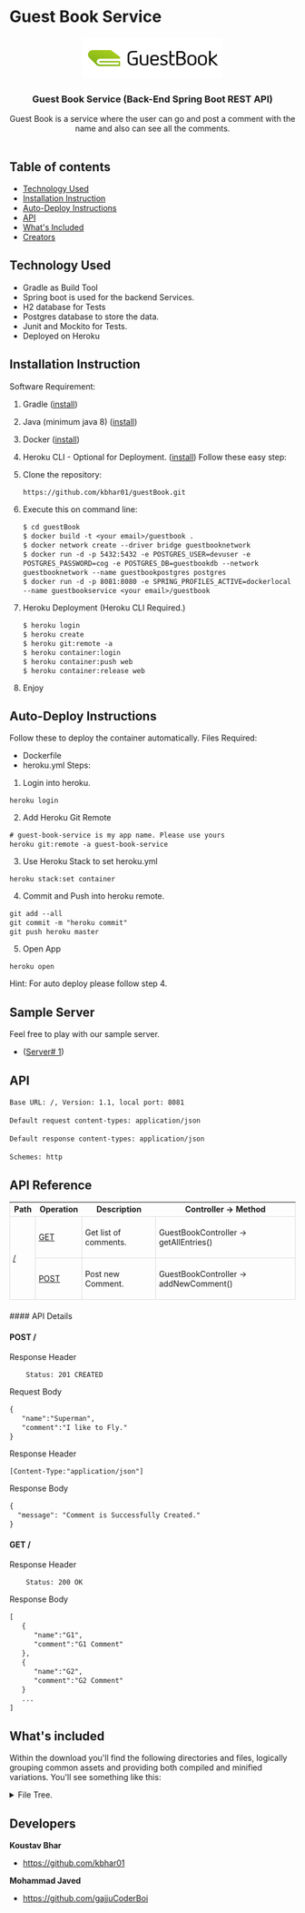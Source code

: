 # Guest Book Service

<p align="center">
  <a href="#">
    <img src="./img/img.png" alt="guest book logo" width="247" height="73">
  </a>
</p>

<h3 align="center">Guest Book Service (Back-End Spring Boot REST API)</h3>

<p align="center">
  Guest Book is a service where the user can go and post a comment with the name and also can see all the comments.
  <br>

  <br>
</p>

## Table of contents

- [Technology Used](#technology-used)
- [Installation Instruction](#installation-instruction)
- [Auto-Deploy Instructions](#auto-deploy-instructions)
- [API](#api)
- [What's Included](#whats-included)
- [Creators](#developers)


## Technology Used

- Gradle as Build Tool
- Spring boot is used for the backend Services.
- H2 database for Tests
- Postgres database to store the data.
- Junit and Mockito for Tests.
- Deployed on Heroku

## Installation Instruction

Software Requirement:
1. Gradle ([install](https://gradle.org/install/))

2. Java (minimum java 8) ([install](https://www.oracle.com/java/technologies/javase-downloads.html))

3. Docker ([install](https://docs.docker.com/get-docker/))

4. Heroku CLI - Optional for Deployment. ([install](https://devcenter.heroku.com/articles/heroku-cli)) 
Follow these easy step:


1. Clone the repository:
     ```
     https://github.com/kbhar01/guestBook.git
     ```
2. Execute this on command line:

     ```shell
     $ cd guestBook
     $ docker build -t <your email>/guestbook .
     $ docker network create --driver bridge guestbooknetwork
     $ docker run -d -p 5432:5432 -e POSTGRES_USER=devuser -e  POSTGRES_PASSWORD=cog -e POSTGRES_DB=guestbookdb --network guestbooknetwork --name guestbookpostgres postgres
     $ docker run -d -p 8081:8080 -e SPRING_PROFILES_ACTIVE=dockerlocal --name guestbookservice <your email>/guestbook
     ```
3. Heroku Deployment (Heroku CLI Required.)
   
   ```shell
   $ heroku login
   $ heroku create
   $ heroku git:remote -a
   $ heroku container:login
   $ heroku container:push web
   $ heroku container:release web
   ```
   

4. Enjoy

## Auto-Deploy Instructions
Follow these to deploy the container automatically.
Files Required:
- Dockerfile
- heroku.yml
Steps:

1. Login into heroku.
```shell
heroku login
```

2. Add Heroku Git Remote
```shell
# guest-book-service is my app name. Please use yours 
heroku git:remote -a guest-book-service 
```

3. Use Heroku Stack to set heroku.yml
```shell
heroku stack:set container
```

4. Commit and Push into heroku remote.
```shell
git add --all 
git commit -m "heroku commit"
git push heroku master 
```

5. Open App
```shell
heroku open
```

Hint: For auto deploy please follow step 4.
## Sample Server
Feel free to play with our sample server. 

-  ([Server# 1](https://guestbook-koustav-javed.herokuapp.com/))

## API
```text
Base URL: /, Version: 1.1, local port: 8081

Default request content-types: application/json

Default response content-types: application/json

Schemes: http 
```

## API Reference
<table style="
    width: 100%;
    max-width: 100%;
    margin-bottom: 20px;
    border: 1px solid #ddd;
    border-collapse: collapse;
    border-spacing: 0;
    background-color: transparent;
    display: table;
">
    <thead>
    <tr>
        <th>Path</th>
        <th>Operation</th>
        <th>Description</th>
        <th>Controller -> Method</th>
    </tr>
    </thead>
    <tbody>
    <tr>
        <td style="border: 1px solid #ddd;padding: 5px;" rowspan="2">
            <a href="#summary">/</a>
        </td>
        <td style="border: 1px solid #ddd;padding: 5px;">
            <a href="#get-entries">GET</a>
        </td>
        <td style="border: 1px solid #ddd;padding: 5px;">
            <p>Get list of comments. </p>
        </td>
        <td style="border: 1px solid #ddd;padding: 5px;">
            <p>GuestBookController -> getAllEntries()</p>
        </td>
    </tr>
    <tr>
        <td style="border: 1px solid #ddd;padding: 5px;">
            <a href="#post-comment">POST</a>
        </td>
        <td style="border: 1px solid #ddd;padding: 5px;">
            <p>Post new Comment.</p>
        </td>
        <td style="border: 1px solid #ddd;padding: 5px;">
            <p>GuestBookController -> addNewComment()</p>
        </td>
    </tr>
    </tbody>
</table>
#### API Details

#### POST /
Response Header
```text
    Status: 201 CREATED
```
Request Body
```json5
{
   "name":"Superman",
   "comment":"I like to Fly."
}
```

Response Header
```text
[Content-Type:"application/json"]
```

Response Body
```json5
{
  "message": "Comment is Successfully Created."
}
```

#### GET /
Response Header
```text
    Status: 200 OK
```

Response Body
```json5
[
   {
      "name":"G1",
      "comment":"G1 Comment"
   },
   {
      "name":"G2",
      "comment":"G2 Comment"
   }
   ...
]
```

## What's included

Within the download you'll find the following directories and files, logically grouping common assets and providing both compiled and minified variations. You'll see something like this:

<details>
<summary>
File Tree.
</summary>


```text
│   .gitignore
│   build.gradle
│   Command.sh
│   Dockerfile
│   gradlew
│   gradlew.bat
│   heroku.yml
│   Readme.md
│   settings.gradle
└───src
    ├───docs
    │   └───asciidoc
    │           index.adoc
    │
    ├───main
    │   ├───generated
    │   ├───java
    │   │   └───com
    │   │       └───cognizant
    │   │           └───guestBook
    │   │               │   GuestBookApplication.java
    │   │               │
    │   │               ├───controller
    │   │               │       GuestBookController.java
    │   │               │
    │   │               ├───entity
    │   │               │       GuestBookEntity.java
    │   │               │
    │   │               ├───repository
    │   │               │       GuestBookRepo.java
    │   │               │
    │   │               ├───request
    │   │               │       GuestBookRequest.java
    │   │               │
    │   │               ├───response
    │   │               │       GuestBookResponse.java
    │   │               │
    │   │               └───service
    │   │                       GuestBookService.java
    │   │
    │   └───resources
    │           application-dev.properties
    │           application-dockerlocal.properties
    │           application-production.properties
    │           application-qa.properties
    │           application.properties
    │
    └───test
        └───java
            └───com
                └───cognizant
                     └───guestBook
                        │   GuestBookApplicationTests.java
                        │
                        ├───integration
                        │       GuestBookTest.java
                        │
                        └───unit
                            ├───controller
                            │       GuestBookControllerTest.java
                            │
                            └───service
                                    GuestBookServiceTest.java


```

</details>


## Developers

**Koustav Bhar**

- <https://github.com/kbhar01>

**Mohammad Javed**

- <https://github.com/gajjuCoderBoi>
